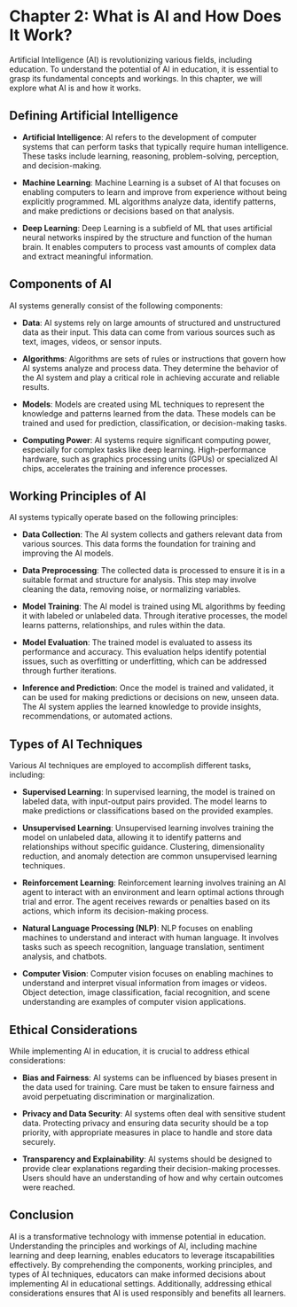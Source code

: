 Chapter 2: What is AI and How Does It Work?
===========================================

Artificial Intelligence (AI) is revolutionizing various fields, including education. To understand the potential of AI in education, it is essential to grasp its fundamental concepts and workings. In this chapter, we will explore what AI is and how it works.

Defining Artificial Intelligence
--------------------------------

* **Artificial Intelligence**: AI refers to the development of computer systems that can perform tasks that typically require human intelligence. These tasks include learning, reasoning, problem-solving, perception, and decision-making.

* **Machine Learning**: Machine Learning is a subset of AI that focuses on enabling computers to learn and improve from experience without being explicitly programmed. ML algorithms analyze data, identify patterns, and make predictions or decisions based on that analysis.

* **Deep Learning**: Deep Learning is a subfield of ML that uses artificial neural networks inspired by the structure and function of the human brain. It enables computers to process vast amounts of complex data and extract meaningful information.

Components of AI
----------------

AI systems generally consist of the following components:

* **Data**: AI systems rely on large amounts of structured and unstructured data as their input. This data can come from various sources such as text, images, videos, or sensor inputs.

* **Algorithms**: Algorithms are sets of rules or instructions that govern how AI systems analyze and process data. They determine the behavior of the AI system and play a critical role in achieving accurate and reliable results.

* **Models**: Models are created using ML techniques to represent the knowledge and patterns learned from the data. These models can be trained and used for prediction, classification, or decision-making tasks.

* **Computing Power**: AI systems require significant computing power, especially for complex tasks like deep learning. High-performance hardware, such as graphics processing units (GPUs) or specialized AI chips, accelerates the training and inference processes.

Working Principles of AI
------------------------

AI systems typically operate based on the following principles:

* **Data Collection**: The AI system collects and gathers relevant data from various sources. This data forms the foundation for training and improving the AI models.

* **Data Preprocessing**: The collected data is processed to ensure it is in a suitable format and structure for analysis. This step may involve cleaning the data, removing noise, or normalizing variables.

* **Model Training**: The AI model is trained using ML algorithms by feeding it with labeled or unlabeled data. Through iterative processes, the model learns patterns, relationships, and rules within the data.

* **Model Evaluation**: The trained model is evaluated to assess its performance and accuracy. This evaluation helps identify potential issues, such as overfitting or underfitting, which can be addressed through further iterations.

* **Inference and Prediction**: Once the model is trained and validated, it can be used for making predictions or decisions on new, unseen data. The AI system applies the learned knowledge to provide insights, recommendations, or automated actions.

Types of AI Techniques
----------------------

Various AI techniques are employed to accomplish different tasks, including:

* **Supervised Learning**: In supervised learning, the model is trained on labeled data, with input-output pairs provided. The model learns to make predictions or classifications based on the provided examples.

* **Unsupervised Learning**: Unsupervised learning involves training the model on unlabeled data, allowing it to identify patterns and relationships without specific guidance. Clustering, dimensionality reduction, and anomaly detection are common unsupervised learning techniques.

* **Reinforcement Learning**: Reinforcement learning involves training an AI agent to interact with an environment and learn optimal actions through trial and error. The agent receives rewards or penalties based on its actions, which inform its decision-making process.

* **Natural Language Processing (NLP)**: NLP focuses on enabling machines to understand and interact with human language. It involves tasks such as speech recognition, language translation, sentiment analysis, and chatbots.

* **Computer Vision**: Computer vision focuses on enabling machines to understand and interpret visual information from images or videos. Object detection, image classification, facial recognition, and scene understanding are examples of computer vision applications.

Ethical Considerations
----------------------

While implementing AI in education, it is crucial to address ethical considerations:

* **Bias and Fairness**: AI systems can be influenced by biases present in the data used for training. Care must be taken to ensure fairness and avoid perpetuating discrimination or marginalization.

* **Privacy and Data Security**: AI systems often deal with sensitive student data. Protecting privacy and ensuring data security should be a top priority, with appropriate measures in place to handle and store data securely.

* **Transparency and Explainability**: AI systems should be designed to provide clear explanations regarding their decision-making processes. Users should have an understanding of how and why certain outcomes were reached.

Conclusion
----------

AI is a transformative technology with immense potential in education. Understanding the principles and workings of AI, including machine learning and deep learning, enables educators to leverage itscapabilities effectively. By comprehending the components, working principles, and types of AI techniques, educators can make informed decisions about implementing AI in educational settings. Additionally, addressing ethical considerations ensures that AI is used responsibly and benefits all learners.
